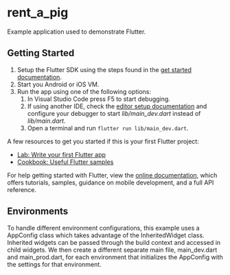 # rent_a_pig

Example application used to demonstrate Flutter.

## Getting Started

1. Setup the Flutter SDK using the steps found in the
[get started documentation](https://flutter.dev/docs/get-started/install).
2. Start you Android or iOS VM.
3. Run the app using one of the following options:
    1. In Visual Studio Code press F5 to start debugging.
    2. If using another IDE, check the
    [editor setup documentation](https://flutter.dev/docs/get-started/editor?tab=androidstudio)
    and configure your debugger to start *lib/main_dev.dart* instead of *lib/main.dart*.
    3. Open a terminal and run `flutter run lib/main_dev.dart`.

A few resources to get you started if this is your first Flutter project:

- [Lab: Write your first Flutter app](https://flutter.io/docs/get-started/codelab)
- [Cookbook: Useful Flutter samples](https://flutter.io/docs/cookbook)

For help getting started with Flutter, view the 
[online documentation](https://flutter.io/docs), which offers tutorials, 
samples, guidance on mobile development, and a full API reference.

## Environments

To handle different environment configurations, this example uses a AppConfig
class which takes advantage of the InheritedWidget class. Inherited widgets can
be passed through the build context and accessed in child widgets. We then
create a different separate main file, main_dev.dart and main_prod.dart, for
each environment that initializes the AppConfig with the settings for that
environment.
